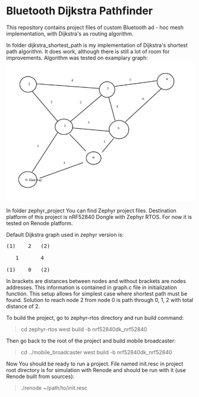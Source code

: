 # Bluetooth Dijkstra Pathfinder 
This repository contains project files of custom Bluetooth ad - hoc mesh implementation, with Dijkstra's as routing algorithm.

In folder dijkstra\_shortest\_path is my implementation of Dijkstra's shortest 
path algorithm. It does work, although there is still a lot of room for improvements. 
Algorithm was tested on examplary graph: 
![Dijkstra graph example](./dijkstra_graph.png)


In folder zephyr\_project You can find Zephyr project files. Destination platform
of this project is nRF52840 Dongle with Zephyr RTOS. For now it is tested on 
Renode platform.

Default Dijkstra graph used in zephyr version is:
<pre>
(1)    2   (2)
  
   1       4
         
(1)    0   (2)
</pre>

In brackets are distances between nodes and without brackets are nodes addresses. 
This information is contained in graph.c file in initialization function.
This setup allows for simplest case where shortest path must be found. Solution to reach
node 2 from node 0 is path through 0, 1, 2 with total distance of 2.

To build the project, go to zephyr-rtos directory and run build command:
> cd zephyr-rtos 
> west build -b nrf52840dk_nrf52840 

Then go back to the root of the project and build mobile broadcaster:
> cd ../mobile_broadcaster
> west build -b nrf52840dk_nrf52840 

Now You should be ready to run a project. File named init.resc in project root
directory is for simulation with Renode and should be run with it (use Renode 
built from sources):
> ./renode ~/path/to/init.resc

